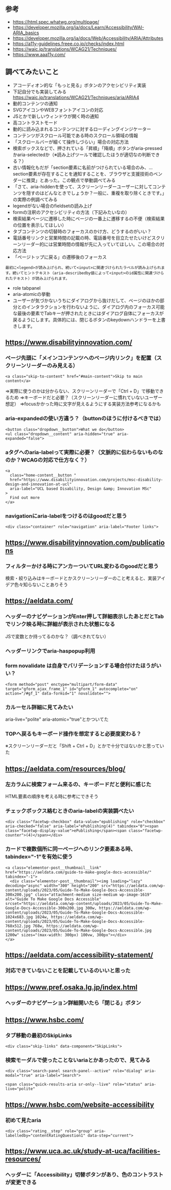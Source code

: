 ## 参考

- https://html.spec.whatwg.org/multipage/
- https://developer.mozilla.org/ja/docs/Learn/Accessibility/WAI-ARIA_basics
- https://developer.mozilla.org/ja/docs/Web/Accessibility/ARIA/Attributes
- https://a11y-guidelines.freee.co.jp/checks/index.html
- https://waic.jp/translations/WCAG21/Techniques/
- https://www.aaa11y.com/

## 調べてみたいこと

- アコーディオン的な「もっと見る」ボタンのアクセシビリティ実装
- 下記自分でも実装してみる
  https://waic.jp/translations/WCAG21/Techniques/aria/ARIA4
- 動的コンテンツの通知
- SVGアイコンやWEBフォントアイコンの対応
- JSとかで新しいウィンドウが開く時の通知
- 高コントラストモード
- 動的に読み込まれるコンテンツに対するローディングインジケーター
- コンテンツがスクロール可能である時のスクロール領域の情報
- 「スクロールバーが細くて操作しづらい」場合の対応方法
- 検索ボックスなどで、押されている「昇順」「降順」ボタンがaria-pressedかaria-selectedか（※読み上げツールで確認したほうが適切なの判断できる？）
- 古い情報化もだが「section要素に名前がつけられている場合のみ、…section要素が存在することを通知することを、ブラウザと支援技術のベンダーに推奨」とあった。この観点で挙動調べてみる
- 「さて、aria-hiddenを使って、スクリーンリーダーユーザーに対してコンテンツを隠すのはどんなときでしょうか？一般に、重複を取り除くときです。」の実際の例調べてみる
- legendがない場合のfieldsetの読み上げ
- formの注釈のアクセシビリティの方法（下記みたいなの）
- 検索結果ページに遷移した時にページの一番上に遷移するの不便（検索結果の位置を表示してほしい）
- タブコンテンツの切替時のフォーカスのかけ方、どうするのがいい？
- 電話番号リンクと営業時間の記載の時、電話番号を目立たせたいけどスクリーンリーダー的には営業時間の情報が先に入っていてほしい。この場合の対応方法
- 「ページトップに戻る」の遷移後のフォーカス

```
最初に<legend>が読み上げられ、続いて<input>に関連づけられたラベルが読み上げられます。続いてヒントテキスト（aria-describedby値によって<input>のid属性に関連づけられたテキスト）が読み上げられます。
```

- role tabpanel
- aria-atomicの挙動
- ユーザーが気づかないうちにダイアログから抜けだして、ページのほかの部分とのインタラクションを行わないように、ダイアログ内のフォーカス可能な最後の要素でTabキーが押されたときにはダイアログ自体にフォーカスが戻るようにします。具体的には、閉じるボタンのkeydownハンドラーを上書きします。

## https://www.disabilityinnovation.com/

### ページ先頭に「メインコンテンツへのページ内リンク」を配置（スクリーンリーダーのみ見える）

```
<a class="skip-to-content" href="#main-content">Skip to main content</a>
```

⇒実際に使うのかは分からない、スクリーンリーダーで「Ctrl + D」で移動できるため
⇒キーボードだと必要？（スクリーンリーダーに慣れていないユーザー想定）
⇒focusかかった時に文字が見えるようにする実装方法参考になるかも

### aria-expandedの使い方違う？（buttonのほうに付けるべきでは）

```
<button class="dropdown__button">What we do</button>
<ul class="dropdown__content" aria-hidden="true" aria-expanded="false">
```

### aタグへのaria-labelって実際に必要？（文脈的に伝わらないものなのか？WCAGの対応で仕方なく？）

```
<a
  class="home-content__button "
  href="https://www.disabilityinnovation.com/projects/msc-disability-design-and-innovation-at-ucl"
  aria-label="UCL based Disability, Design &amp; Innovation MSc"
>
  Find out more
</a>
```

### navigationにaria-labelをつけるのはgoodだと思う

```
<div class="container" role="navigation" aria-label="Footer links">
```

## https://www.disabilityinnovation.com/publications

### フィルターかける時にアンカーついてURL変わるのgoodだと思う

検索・絞り込みはキーボードとかスクリーンリーダーのこと考えると、実装アイデア色々知らないことありそう

## https://aeldata.com/

### ヘッダーのナビゲーションがEnter押して詳細表示したあとだとTabでリンク映る時に詳細が表示された状態になる

JSで変数とか持ってるのかな？（調べきれてない）

### ヘッダーリンクでaria-haspopup利用

### form novalidate は自身でバリデーションする場合付けたほうがいい？

```
<form method="post" enctype="multipart/form-data" target="gform_ajax_frame_1" id="gform_1" autocomplete="on" action="/#gf_1" data-formid="1" novalidate="">
```

### カルーセル詳細に見てみたい

aria-live="polite" aria-atomic="true"とかついてた

### TOPへ戻るもキーボード操作を想定すると必要度変わる？

※スクリーンリーダーだと「Shift + Ctrl + D」とかで十分ではないかと思っていた

## https://aeldata.com/resources/blog/

### 左カラムに検索フォーム来るの、キーボードだと便利に感じた

HTML要素の順序を考える時に参考にできそう

### チェックボックス絡むときのaria-labelの実装調べたい

```
<div class="facetwp-checkbox" data-value="epublishing" role="checkbox" aria-checked="false" aria-label="ePublishing(4)" tabindex="0"><span class="facetwp-display-value">ePublishing</span><span class="facetwp-counter">(4)</span></div>
```

### カードで複数個所に同一ページへのリンク要素ある時、tabindex="-1"を有効に使う

```
<a class="elementor-post__thumbnail__link" href="https://aeldata.com/guide-to-make-google-docs-accessible/" tabindex="-1">
  <div class="elementor-post__thumbnail"><img loading="lazy" decoding="async" width="300" height="200" src="https://aeldata.com/wp-content/uploads/2023/05/Guide-To-Make-Google-Docs-Accessible-300x200.jpg" class="attachment-medium size-medium wp-image-1619" alt="Guide To Make Google Docs Accessible" srcset="https://aeldata.com/wp-content/uploads/2023/05/Guide-To-Make-Google-Docs-Accessible-300x200.jpg 300w, https://aeldata.com/wp-content/uploads/2023/05/Guide-To-Make-Google-Docs-Accessible-1024x683.jpg 1024w, https://aeldata.com/wp-content/uploads/2023/05/Guide-To-Make-Google-Docs-Accessible-768x512.jpg 768w, https://aeldata.com/wp-content/uploads/2023/05/Guide-To-Make-Google-Docs-Accessible.jpg 1200w" sizes="(max-width: 300px) 100vw, 300px"></div>
</a>
```

## https://aeldata.com/accessibility-statement/

### 対応できていないことを記載しているのいいと思った

## https://www.pref.osaka.lg.jp/index.html

### ヘッダーのナビゲーション詳細開いたら「閉じる」ボタン

## https://www.hsbc.com/

### タブ移動の最初のSkipLinks

```
<div class="skip-links" data-component="SkipLinks">
```

### 検索モーダルで使ったことないariaとかあったので、見てみる

```
<div class="search-panel search-panel--active" role="dialog" aria-modal="true" aria-label="Search">
```

```
<span class="quick-results-aria sr-only--live" role="status" aria-live="polite"
```

## https://www.hsbc.com/website-accessibility

### 初めて見たaria

```
<div class="rating__step" role="group" aria-labelledby="contentRatingQuestion1" data-step="current">
```

## https://www.uca.ac.uk/study-at-uca/facilities-resources/

### ヘッダーに「Accessibility」切替ボタンがあり、色のコントラストが変更できる
